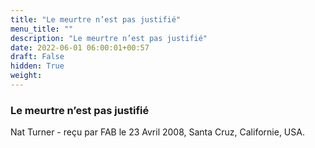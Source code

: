 ```yaml
---
title: "Le meurtre n’est pas justifié"
menu_title: ""
description: "Le meurtre n’est pas justifié"
date: 2022-06-01 06:00:01+00:57
draft: False
hidden: True
weight:
---
```

### Le meurtre n’est pas justifié

Nat Turner - reçu par FAB le 23 Avril 2008, Santa Cruz, Californie, USA.



